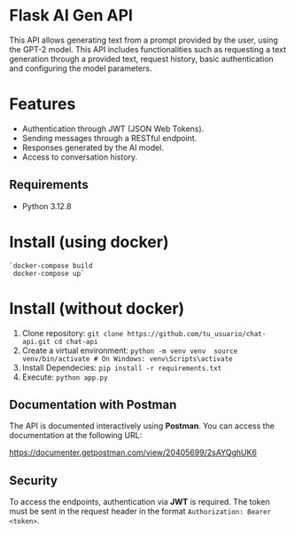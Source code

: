# Flask AI Gen API
This API allows generating text from a prompt provided by the user, using the GPT-2 model. This API includes functionalities such as requesting a text generation through a provided text, request history, basic authentication and configuring the model parameters.

# Features

 - Authentication through JWT (JSON Web Tokens).
 - Sending messages through a RESTful endpoint.
 - Responses generated by the AI model.
 - Access to conversation history.

## Requirements

-   Python 3.12.8

# Install (using docker)

    `docker-compose build
     docker-compose up`

# Install (without docker)

 1. Clone repository: 
 `git clone https://github.com/tu_usuario/chat-api.git
cd chat-api`
 2. Create a virtual environment:
 `python -m venv venv 
  source venv/bin/activate # On Windows: venv\Scripts\activate`
 3. Install Dependecies:
 `pip install -r requirements.txt`
 4. Execute:
 `python app.py`

## Documentation with Postman

The API is documented interactively using **Postman**. You can access the documentation at the following URL:

https://documenter.getpostman.com/view/20405699/2sAYQghUK6

## Security

To access the endpoints, authentication via **JWT** is required. The token must be sent in the request header in the format `Authorization: Bearer <token>`.
